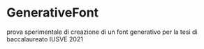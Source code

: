 # GenerativeFont

prova sperimentale di creazione di un font generativo per la tesi di baccalaureato IUSVE 2021
